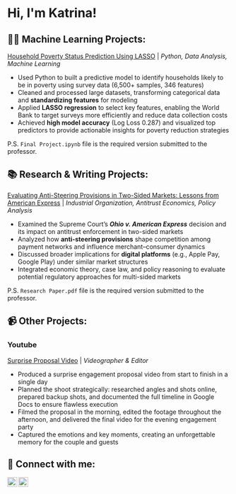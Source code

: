 <h1>Hi, I'm Katrina! </h1>

<h2>👩‍💻 Machine Learning Projects:</h2>

[Household Poverty Status Prediction Using LASSO](https://github.com/xinhuikatrinakuo/WorldBankLASSOProject) | _Python, Data Analysis, Machine Learning_
<br>
- Used Python to built a predictive model to identify households likely to be in poverty using survey data (6,500+ samples, 346 features)
- Cleaned and processed large datasets, transforming categorical data and **standardizing features** for modeling
- Applied **LASSO regression** to select key features, enabling the World Bank to target surveys more efficiently and reduce data collection costs
- Achieved **high model accuracy** (Log Loss 0.287) and visualized top predictors to provide actionable insights for poverty reduction strategies

P.S. `Final Project.ipynb` file is the required version submitted to the professor.

<h2>📚 Research & Writing Projects:</h2>

[Evaluating Anti-Steering Provisions in Two-Sided Markets: Lessons from American Express](https://github.com/xinhuikatrinakuo/amex-anti-steering-paper) | _Industrial Organization, Antitrust Economics, Policy Analysis_
<br>
- Examined the Supreme Court’s ***Ohio v. American Express*** decision and its impact on antitrust enforcement in two-sided markets  
- Analyzed how **anti-steering provisions** shape competition among payment networks and influence merchant–consumer dynamics  
- Discussed broader implications for **digital platforms** (e.g., Apple Pay, Google Play) under similar market structures  
- Integrated economic theory, case law, and policy reasoning to evaluate potential regulatory approaches for multi-sided markets  

P.S. `Research Paper.pdf` file is the required version submitted to the professor.

<h2> 📹 Other Projects:</h2>

<h3>Youtube</h3>

[Surprise Proposal Video](https://github.com/xinhuikatrinakuo/proposalvideo) | _Videographer & Editor_

- Produced a surprise engagement proposal video from start to finish in a single day
- Planned the shoot strategically: researched angles and shots online, prepared backup shots, and documented the full timeline in Google Docs to ensure flawless execution
- Filmed the proposal in the morning, edited the footage throughout the afternoon, and delivered the final video for the evening engagement party
- Captured the emotions and key moments, creating an unforgettable memory for the couple and guests

<h2> 🤳 Connect with me:</h2>

[<img align="left" alt="JoshMadakor | LinkedIn" width="22px" src="https://cdn.jsdelivr.net/npm/simple-icons@v3/icons/linkedin.svg" />][linkedin]
[<img align="left" alt="JoshMadakor | Instagram" width="22px" src="https://cdn.jsdelivr.net/npm/simple-icons@v3/icons/instagram.svg" />][instagram]

[linkedin]: https://www.linkedin.com/in/xinhuikatrinakuo/
[instagram]: https://www.instagram.com/xh_ktna/
